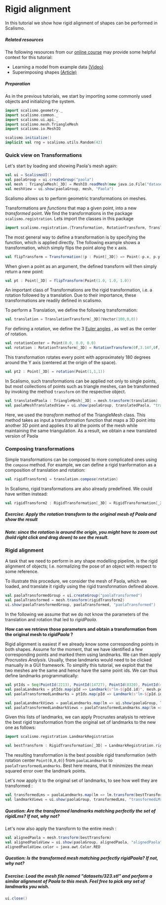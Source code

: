 # Rigid alignment

In this tutorial we show how rigid alignment of shapes can be performed in Scalismo.

##### Related resources

The following resources from our [online course](https://www.futurelearn.com/courses/statistical-shape-modelling) may provide
some helpful context for this tutorial:

- Learning a model from example data [(Video)](https://www.futurelearn.com/courses/statistical-shape-modelling/3/steps/250329)
- Superimposing shapes [(Article)](https://www.futurelearn.com/courses/statistical-shape-modelling/3/steps/250330)  

##### Preparation
As in the previous tutorials, we start by importing some commonly used objects and initializing the system. 

```scala mdoc:silent
import scalismo.geometry._
import scalismo.common._
import scalismo.ui.api._
import scalismo.mesh.TriangleMesh
import scalismo.io.MeshIO

scalismo.initialize()
implicit val rng = scalismo.utils.Random(42)
```

### Quick view on Transformations

Let's start by loading and showing Paola's mesh again:

```scala mdoc:silent
val ui = ScalismoUI()
val paolaGroup = ui.createGroup("paola")
val mesh : TriangleMesh[_3D] = MeshIO.readMesh(new java.io.File("datasets/Paola.stl")).get
val meshView = ui.show(paolaGroup, mesh, "Paola")
``` 

Scalismo allows us to perform geometric transformations on meshes.

Transformations are *functions* that map a given point, into a new *transformed* point.
We find the transformations in the package ```scalismo.registration```. 
Lets import the classes in this package
```scala mdoc:silent
import scalismo.registration.{Transformation, RotationTransform, TranslationTransform, RigidTransformation}
```


The most general way to define a transformation is by specifying the function, which is applied directly.
The following example shows a transformation, which simply flips the point along the x axis. 

```scala mdoc:silent
val flipTransform = Transformation((p : Point[_3D]) => Point(-p.x, p.y, p.z))
```

When given a point as an argument, the defined transform will then simply return a new point:

```scala mdoc:silent
val pt : Point[_3D] = flipTransform(Point(1.0, 1.0, 1.0))
```

An important class of Transformations are the rigid transformation, i.e. a rotation followed by a translation. Due to their 
importance, these transformations are readily defined in scalismo. 

To perform a  Translation, we define the following transformation:

```scala mdoc:silent
val translation = TranslationTransform[_3D](Vector(100,0,0))
```

For defining a rotation, we define the 3 [Euler angles](https://en.wikipedia.org/wiki/Euler_angles) , as well as the center of rotation.
```scala mdoc:silent
val rotationCenter = Point(0.0, 0.0, 0.0)
val rotation : RotationTransform[_3D] = RotationTransform(0f,3.14f,0f, rotationCenter)
```
This transformation rotates every point with approximately 180 degrees around the Y axis (centered at the origin of the space). 

```scala mdoc:silent
val pt2 : Point[_3D] = rotation(Point(1,1,1))
```

In Scalismo, such transformations can be applied not only to single points, but most collections of points such as triangle meshes, can be 
transformed by invoking the method ```transform``` on the respective object.

```scala mdoc:silent
val translatedPaola : TriangleMesh[_3D] = mesh.transform(translation)
val paolaMeshTranslatedView = ui.show(paolaGroup, translatedPaola, "translatedPaola")
```

Here, we used the *transform* method of the TriangleMesh class. This method takes as input a transformation function that maps a 3D point into another 3D point and applies it to all the points of the mesh while maintaining the same triangulation. As a result, we obtain a new translated version of Paola

### Composing transformations

Simple transformations can be composed to more complicated ones using the ```compose``` method. For example, we can define a rigid 
tranformation as a composition of translation and rotation:
```scala mdoc:silent
val rigidTransform1 = translation.compose(rotation)
```

In Scalismo, rigid transformations are also already predefined. We could have written instead:

```scala mdoc:silent
val rigidTransform2 : RigidTransformation[_3D] = RigidTransformation[_3D](translation, rotation)
```


##### Exercise: Apply the rotation transform to the original mesh of Paola and show the result
##### Note: since the rotation is around the origin, you might have to zoom out (hold right click and drag down) to see the result.


### Rigid alignment

A task that we need to perform in any shape modelling pipeline, is the rigid alignment of objects; I.e. normalizing the pose of 
an object with respect to some reference. 

To illustrate this procedure, we consider the mesh of Paola, which we loaded, and translate it rigidly using the rigid transformation defined above. 
```scala mdoc:silent
val paolaTransformedGroup = ui.createGroup("paolaTransformed")
val paolaTransformed = mesh.transform(rigidTransform2)
ui.show(paolaTransformedGroup, paolaTransformed, "paolaTransformed")
```

In the following we assume that we do not know the parameters of the translation and rotation that led to *rigidPaola*.

**How can we retrieve those parameters and obtain a transformation from the original mesh to *rigidPaola* ?**

Rigid alignment is easiest if we already know some corresponding points in both shapes. Assume for the moment, that we 
have identified a few corresponding points and marked them using landmarks. We can then apply *Procrustes Analysis*. 
Usually, these landmarks would need to be clicked manually in a GUI framework. To simplify this tutorial, we exploit that the two meshes
are the same and hence have the same point ids. We can thus define landmarks programmatically:

```scala mdoc:silent
val ptIds = Seq(PointId(2213), PointId(14727), PointId(8320), PointId(48182))
val paolaLandmarks = ptIds.map(pId => Landmark(s"lm-${pId.id}", mesh.pointSet.point(pId)))
val paolaTransformedLandmarks = ptIds.map(pId => Landmark(s"lm-${pId.id}", paolaTransformed.pointSet.point(pId)))

val paolaLandmarkViews = paolaLandmarks.map(lm => ui.show(paolaGroup, lm, s"${lm.id}"))
val paolaTransformedLandmarkViews = paolaTransformedLandmarks.map(lm => ui.show(paolaTransformedGroup, lm, lm.id))
```

Given this lists of landmarks, we can apply Procrustes analysis to retrieve the best rigid transformation from the original set of landmarks to the new one as follows:

```scala mdoc:silent
import scalismo.registration.LandmarkRegistration

val bestTransform : RigidTransformation[_3D] = LandmarkRegistration.rigid3DLandmarkRegistration(paolaLandmarks, paolaTransformedLandmarks, center = Point(0, 0, 0))
```

The resulting transformation is the best possible rigid transformation (with rotation center ```Point(0,0,0)```) from ```paolaLandmarks``` to ```paolaTransformedLandmarks```.
Best here means, that it minimizes the mean squared error over the landmark points. 

Let's now apply it to the original set of landmarks, to see how well they are transformed : 

```scala mdoc:silent
val transformedLms = paolaLandmarks.map(lm => lm.transform(bestTransform))
val landmarkViews = ui.show(paolaGroup, transformedLms, "transformedLMs")
```

##### Question: Are the transformed landmarks matching *perfectly* the set of *rigidLms*? If not, why not?

Let's now also apply the transform to the entire mesh : 

```scala mdoc:silent
val alignedPaola = mesh.transform(bestTransform)
val alignedPaolaView = ui.show(paolaGroup, alignedPaola, "alignedPaola") 
alignedPaolaView.color = java.awt.Color.RED
```

##### Question: Is the transformed mesh matching *perfectly rigidPaola*? If not, why not?


##### Exercise: Load the mesh file named "datasets/323.stl" and perform a similar alignment of Paola to this mesh. Feel free to pick any set of landmarks you wish.

```scala mdoc:invisible
ui.close()
```